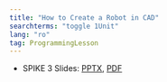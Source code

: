 ```yaml
---
title: "How to Create a Robot in CAD"
searchterms: "toggle 1Unit"
lang: "ro"
tag: ProgrammingLesson
---
```

 <ul>
 <li class="ng-binding">SPIKE 3 Slides:
 <a href="PyProgrammingLessons/CAD (rom).pptx">PPTX</a>,
 <a href="PyProgrammingLessons/CAD (rom).pdf">PDF</a>

 </li>
 </ul>
